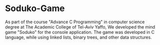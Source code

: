 # Soduko-Game
As part of the course "Advance C Programming" in computer science degree at The Academic College of Tel-Aviv Yaffo, We developed the mind game "Soduko" for the console application. The game was developed in C language, while using linked lists, binary trees, and other data structures.
